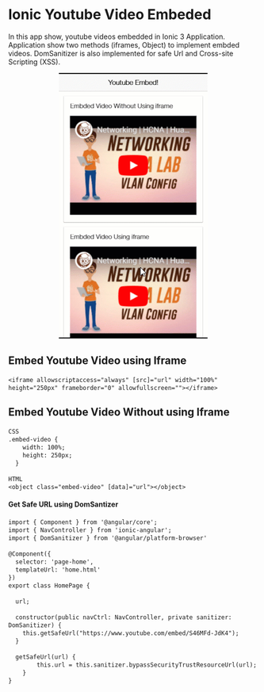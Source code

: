 # Ionic Youtube Video Embeded 

In this app show, youtube videos embedded in Ionic 3 Application. Application show two methods (iframes, Object) to implement embded videos. DomSanitizer is also implemented for safe Url and Cross-site Scripting (XSS).

<center><img src="view.gif" alt="app"></center>


## Embed Youtube Video using Iframe

```
<iframe allowscriptaccess="always" [src]="url" width="100%" height="250px" frameborder="0" allowfullscreen=""></iframe>
```

## Embed Youtube Video Without using Iframe

```
CSS
.embed-video {
    width: 100%;
    height: 250px;
  }

HTML
<object class="embed-video" [data]="url"></object>
```

#### Get Safe URL using DomSantizer

```
import { Component } from '@angular/core';
import { NavController } from 'ionic-angular';
import { DomSanitizer } from '@angular/platform-browser'

@Component({
  selector: 'page-home',
  templateUrl: 'home.html'
})
export class HomePage {

  url;

  constructor(public navCtrl: NavController, private sanitizer: DomSanitizer) {
    this.getSafeUrl("https://www.youtube.com/embed/S46MFd-JdK4");
  }

  getSafeUrl(url) {
		this.url = this.sanitizer.bypassSecurityTrustResourceUrl(url);		
	}
}
```
